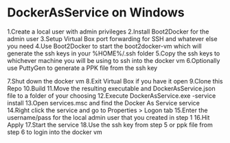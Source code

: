 # DockerAsService on Windows

1.Create a local user with admin privileges
2.Install Boot2Docker for the admin user
3.Setup Virtual Box port forwarding for SSH and whatever else you need
4.Use Boot2Docker to start the boot2docker-vm which will generate the ssh keys in your %HOME%/.ssh folder
5.Copy the ssh keys to whichever machine you will be using to ssh into the docker vm
6.Optionally use PuttyGen to generate a PPK file from the ssh key

7.Shut down the docker vm
8.Exit Virtual Box if you have it open
9.Clone this Repo
10.Build
11.Move the resulting executable and DockerAsService.json file to a folder of your choosing
12.Execute DockerAsService.exe -service install
13.Open services.msc and find the Docker As Service service
14.Right click the service and go to Properties > Logon tab
15.Enter the username/pass for the local admin user that you created in step 1
16.Hit Apply
17.Start the service
18.Use the ssh key from step 5 or ppk file from step 6 to login into the docker vm


